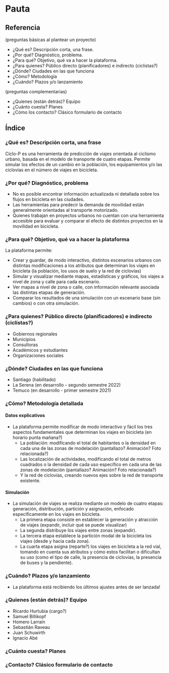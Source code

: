 # Pauta

## Referencia

(preguntas básicas al plantear un proyecto)

- ¿Qué es? Descripción corta, una frase.
- ¿Por qué? Diagnóstico, problema.
- ¿Para qué? Objetivo, qué va a hacer la plataforma.
- ¿Para quienes? Público directo (planificadores) e indirecto (ciclistas?)
- ¿Dónde? Ciudades en las que funciona
- ¿Cómo? Metodología
- ¿Cuándo? Plazos y/o lanzamiento

(preguntas complementarias)

- ¿Quienes (están detrás)? Equipo
- ¿Cuánto cuesta? Planes
- ¿Cómo los contacto? Clásico formulario de contacto

## Índice

### ¿Qué es? Descripción corta, una frase

Ciclo-P es una herramienta de predicción de viajes orientada al ciclismo urbano, basada en el modelo de transporte de cuatro etapas. Permite simular los efectos de un cambio en la población, los equipamientos y/o las ciclovías en el número de viajes en bicicleta.

### ¿Por qué? Diagnóstico, problema

- No es posible encontrar información actualizada ni detallada sobre los flujos en bicicleta en las ciudades.
- Las herramientas para predecir la demanda de movilidad están generalmente orientadas al transporte motorizado.
- Quienes trabajan en proyectos urbanos no cuentan con una herramienta accesible para evaluar y comparar el efecto de distintos proyectos en la movilidad en bicicleta.

### ¿Para qué? Objetivo, qué va a hacer la plataforma

La plataforma permite:

- Crear y guardar, de modo interactivo, distintos escenarios urbanos con distintas modificaciones a los atributos que determinan los viajes en bicicleta (la población, los usos de suelo y la red de ciclovías)
- Simular y visualizar mediante mapas, estadísticas y gráficos, los viajes a nivel de zona y calle para cada escenario.
- Ver mapas a nivel de zona o calle, con información relevante asociada las distintas etapas de generación.
- Comparar los resultados de una simulación con un escenario base (sin cambios) o con otra simulación.

### ¿Para quienes? Público directo (planificadores) e indirecto (ciclistas?)

- Gobiernos regionales
- Municipios
- Consultoras
- Académicos y estudiantes
- Organizaciones sociales

### ¿Dónde? Ciudades en las que funciona

- Santiago (habilitado)
- La Serena (en desarrollo - segundo semestre 2022)
- Temuco (en desarrollo - primer semestre 2021)

### ¿Cómo? Metodología detallada

#### Datos explicativos

- La plataforma permite modificar de modo interactivo y fácil los tres aspectos fundamentales que determinan los viajes en bicicleta (en horario punta mañana?)
  - La población: modificando el total de habitantes o la densidad en cada una de las zonas de modelación (pantallazo? Animación? Foto relacionada?)
  - Las localización de actividades, modificando el total de metros cuadrados o la densidad de cada uso específico en cada una de las zonas de modelación (pantallazo? Animación? Foto relacionada?)
  - Y la red de ciclovías, creando nuevos ejes sobre la red de transporte existente.

#### Simulación

- La simulación de viajes se realiza mediante un modelo de cuatro etapas: generación, distribución, partición y asignación, enfocado específicamente en los viajes en bicicleta.
  - La primera etapa consiste en establecer la generación y atracción de viajes (expandir, incluir qué se puede visualizar)
  - La segunda distribuye los viajes entre zonas (expandir).
  - La tercera etapa establece la partición modal de la bicicleta los viajes (desde y hacia cada zona).
  - La cuarta etapa asigna (reparte?) los viajes en bicicleta a la red vial, tomando en cuenta sus atributos y cómo estos facilitan o dificultan su uso (como el tipo de calle, la presencia de ciclovías, la presencia de buses y la pendiente).

### ¿Cuándo? Plazos y/o lanzamiento

- La plataforma está recibiendo los últimos ajustes antes de ser lanzada!

### ¿Quienes (están detrás)? Equipo

- Ricardo Hurtubia (cargo?)
- Samuel Billikopf
- Homero Larraín
- Sebastián Raveau
- Juan Schuwirth
- Ignacio Abé

### ¿Cuánto cuesta? Planes

### ¿Contacto? Clásico formulario de contacto
